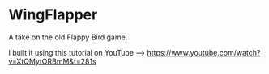 # WingFlapper
A take on the old Flappy Bird game.

I built it using this tutorial on YouTube --> https://www.youtube.com/watch?v=XtQMytORBmM&t=281s